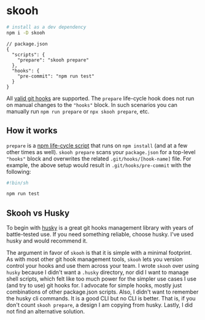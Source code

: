 # skooh

```sh
# install as a dev dependency
npm i -D skooh
```

```jsonc
// package.json
{
  "scripts": {
    "prepare": "skooh prepare"
  },
  "hooks": {
    "pre-commit": "npm run test"
  }
}
```

All [valid git hooks](https://git-scm.com/docs/githooks#_hooks) are supported. The `prepare` life-cycle hook does not run on manual changes to the `"hooks"` block. In such scenarios you can manually run `npm run prepare` or `npx skooh prepare`, etc.

## How it works

`prepare` is a [npm life-cycle script](https://docs.npmjs.com/cli/v8/using-npm/scripts#life-cycle-scripts) that runs on `npm install` (and at a few other times as well). `skooh prepare` scans your `package.json` for a top-level `"hooks"` block and overwrites the related `.git/hooks/[hook-name]` file. For example, the above setup would result in `.git/hooks/pre-commit` with the following:

```sh
#!bin/sh

npm run test

```

## Skooh vs Husky

To begin with [husky](https://github.com/typicode/husky) is a great git hooks management library with years of battle-tested use. If you need something reliable, choose husky. I've used husky and would recommend it.

The argument in favor of `skooh` is that it is simple with a minimal footprint. As with most other git hook management tools, `skooh` lets you version control your hooks and use them across your team. I wrote `skooh` over using `husky` because I didn't want a `.husky` directory, nor did I want to manage shell scripts, which felt like too much power for the simpler use cases I use (and try to use) git hooks for. I advocate for simple hooks, mostly just combinations of other package.json scripts. Also, I didn't want to remember the husky cli commands. It is a good CLI but no CLI is better. That is, if you don't count `skooh prepare`, a design I am copying from husky. Lastly, I did not find an alternative solution.

